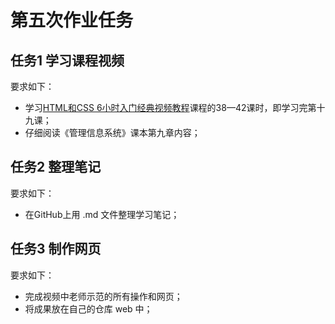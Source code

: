 # 第五次作业任务

## 任务1 学习课程视频

要求如下：
- 学习[HTML和CSS 6小时入门经典视频教程](http://edu.51cto.com/course/course_id-3116.html)课程的38—42课时，即学习完第十九课；
- 仔细阅读《管理信息系统》课本第九章内容；

## 任务2 整理笔记

要求如下：
- 在GitHub上用 .md 文件整理学习笔记；

## 任务3 制作网页

要求如下：
- 完成视频中老师示范的所有操作和网页；
- 将成果放在自己的仓库 web 中；